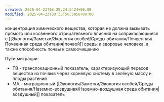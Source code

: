 ```yaml
---
created: 2025-04-23T08:29:24.2424+00:00
modified: 2025-04-23T08:35:50.5050+00:00
---
```

концентрация химического вещества, которая не должна вызывать прямого или косвенного отрицательного влияния на соприкасающиеся с [[Экология/Заметки/Экология особей/Среды обитания/Почвенная/Почвенная среда обитания|почвой]] среды и здоровье человека, а также способность почвы к самоочищению

Пути миграции:
* ТВ - транслокационный показатель, характеризующий переход вещества из почвыв через корневую систему в зелёную массу и плоды растений
* МА - миграционный [[Экология/Заметки/Экология особей/Среды обитания/Наземно-воздушная/Наземно-воздушная среда обитания|воздушный]] показатель